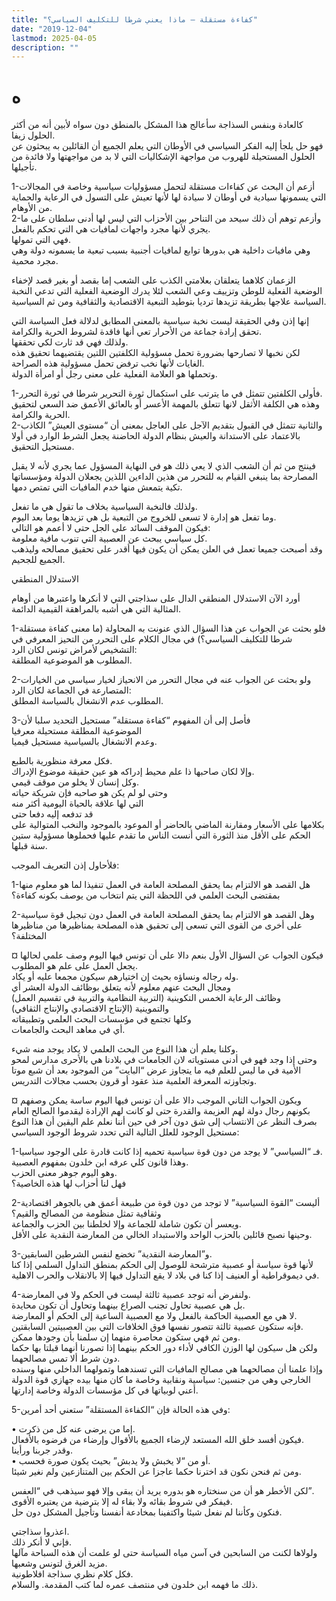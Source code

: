 ```yaml
---
title: "كفاءة مستقلة – ماذا يعني شرطا للتكليف السياسي؟"
date: "2019-12-04"
lastmod: 2025-04-05
description: ""
---
```

# **ه**

كالعادة وبنفس السذاجة سأعالج هذا المشكل بالمنطق دون سواه لأبين أنه من أكثر الحلول زيفا.  
فهو حل يلجأ إليه الفكر السياسي في الأوطان التي يعلم الجميع أن القائلين به يبحثون عن الحلول المستحيلة للهروب من مواجهة الإشكاليات التي لا بد من مواجهتها ولا فائدة من تأجيلها.

1-أزعم أن البحث عن كفاءات مستقلة لتحمل مسؤوليات سياسية وخاصة في المجالات التي يسمونها سيادية في أوطان لا سيادة لها لأنها تعيش على التسول في الرعاية والحماية من الأوهام.  
2-وأزعم توهم أن ذلك سيحد من التناحر بين الأحزاب التي ليس لها أدنى سلطان على ما يجري لأنها مجرد واجهات لمافيات هي التي تحكم بالفعل.  
فهي التي تمولها.  
وهي مافيات داخلية هي بدورها توابع لمافيات أجنبية بسبب تبعية ما يسمونه دولة وهي مجرد محمية.

الزعمان كلاهما يتعلقان بعلامتي الكذب على الشعب إما بقصد أو بغير قصد لإخفاء الوضعية الفعلية للوطن وتزييف وعي الشعب لئلا يدرك الوضعية الفعلية التي تدعي النخبة السياسة علاجها بطريقة تزيدها ترديا بتوطيد التبعية الاقتصادية والثقافية ومن ثم السياسية.

إنها إذن وفي الحقيقة ليست نخبة سياسية بالمعنى المطابق لدلالة فعل السياسة التي تحقق إرادة جماعة من الأحرار تعي أنها فاقدة لشروط الحرية والكرامة.  
ولذلك فهي قد ثارت لكي تحققها.  
لكن نخبها لا تصارحها بضرورة تحمل مسؤولية الكلفتين اللتين يقتضيهما تحقيق هذه الغايات لأنها نخب ترفض تحمل مسؤولية هذه الصراحة.  
وتحملها هو العلامة الفعلية على معنى رجل أو امرأة الدولة.

1-فأولى الكلفتين تتمثل في ما يترتب على استكمال ثورة التحرير شرطا في ثورة التحرر.  
وهذه هي الكلفة الأثقل لانها تتعلق بالمهمة الأعسر أو بالعائق الأعمق ضد السعي لتحقيق الحرية والكرامة.  
2-والثانية تتمثل في القبول بتقديم الآجل على العاجل بمعنى أن “مستوى العيش” الكاذب بالاعتماد على الاستدانة والعيش بنظام الدولة الحاضنة يجعل الشرط الوارد في أولا مستحيل التحقيق.

فينتج من ثم أن الشعب الذي لا يعي ذلك هو في النهاية المسؤول عما يجري لأنه لا يقبل المصارحة بما ينبغي القيام به للتحرر من هذين الداءين اللذين يجعلان الدولة ومؤسساتها تكية يتمعش منها خدم المافيات التي تمتص دمها.

ولذلك فالنخبة السياسية بخلاف ما تقول هي ما تفعل.  
وما تفعل هو إدارة لا تسعى للخروج من التبعية بل هي تزيدها يوما بعد اليوم.  
فيكون الموقف السائد على الجل حتى لا أعمم هو التالي:  
كل سياسي يبحث عن العصبية التي تنوب مافية معلومة.  
وقد أصبحت جميعا تعمل في العلن يمكن أن يكون فيها أقدر على تحقيق مصالحه وليذهب الجميع للجحيم.

الاستدلال المنطقي

أورد الآن الاستدلال المنطقي الدال على سذاجتي التي لا أنكرها واعتبرها من أوهام المثالية التي هي أشبه بالمراهقة القيمية الدائمة.

1-فلو بحثت عن الجواب عن هذا السؤال الذي عنونت به المحاولة (ما معنى كفاءة مستقلة شرطا للتكليف السياسي؟) في مجال الكلام على التحرر من التحيز المعرفي في التشخيص لأمراض تونس لكان الرد:  
المطلوب هو الموضوعية المطلقة.

2-ولو بحثت عن الجواب عنه في مجال التحرر من الانحياز لخيار سياسي من الخيارات المتصارعة في الجماعة لكان الرد:  
المطلوب عدم الانشغال بالسياسة المطلق.

3-فأصل إلى أن المفهوم “كفاءة مستقلة” مستحيل التحديد سلبا لأن  
الموضوعية المطلقة مستحيلة معرفيا  
وعدم الانشغال بالسياسية مستحيل قيميا.

فكل معرفة منظورية بالطبع.  
وإلا لكان صاحبها ذا علم محيط إدراكه هو عين حقيقة موضوع الإدراك.  
وكل إنسان لا يخلو من موقف قيمي.  
وحتى لو لم يكن هو صاحبه فإن شريكة حياته  
التي لها علاقة بالحياة اليومية أكثر منه  
قد تدفعه إليه دفعا حتى  
بكلامها على الأسعار ومقارنة الماضي بالحاضر أو الموعود بالموجود والنخب المتوالية على الحكم على الأقل منذ الثورة التي أنست الناس ما تقدم عليها فحملوها مسؤولية ستين سنة قبلها.

فلأحاول إذن التعريف الموجب:

1-هل القصد هو الالتزام بما يحقق المصلحة العامة في العمل تنفيذا لما هو معلوم منها بمقتضى البحث العلمي في اللحظة التي يتم انتخاب من يوصف بكونه كفاءة؟

2-وهل القصد هو الالتزام بما يحقق المصلحة العامة في العمل دون تبجيل قوة سياسية على أخرى من القوى التي تسعى إلى تحقيق هذه المصلحة بمناظيرها من مناظيرها المختلفة؟

¤ فيكون الجواب عن السؤال الأول بنعم دالا على أن تونس فيها اليوم وصف علمي لحالها يجعل العمل على علم هو المطلوب.  
وله رجاله ونساؤه بحيث إن اختيارهم سيكون مجمعا عليه أو يكاد.  
ومجال البحث عنهم معلوم لأنه يتعلق بوظائف الدولة العشر أي  
وظائف الرعاية الخمس التكوينية (التربية النظامية والتربية في تقسيم العمل)  
والتموينية (الإنتاج الاقتصادي والإنتاج الثقافي)  
وكلها تجتمع في مؤسسات البحث العلمي وتطبيقاته  
أي في معاهد البحث والجامعات.

وكلنا يعلم أن هذا النوع من البحث العلمي لا يكاد يوجد منه شيء.  
وحتى إذا وجد فهو في أدنى مستوياته لان الجامعات في بلادنا هي بالأحرى مدارس لمحو الأمية في ما ليس للعلم فيه ما يتجاوز عرض “البايت” من الموجود بعد أن شبع موتا وتجاوزته المعرفة العلمية منذ عقود أو قرون بحسب مجالات التدريس.

¤ ويكون الجواب الثاني الموجب دالا على أن تونس فيها اليوم ساسة يمكن وصفهم بكونهم رجال دولة لهم العزيمة والقدرة حتى لو كانت لهم الإرادة ليقدموا الصالح العام بصرف النظر عن الانتساب إلى شق دون آخر في حين أننا نعلم علم اليقين أن هذا النوع مستحيل الوجود للعلل التالية التي تحدد شروط الوجود السياسي:

1-فـ “السياسي” لا يوجد من دون قوة سياسية تحميه إذا كانت قادرة على الوجود سياسيا.  
وهذا قانون كلي عرفه ابن خلدون بمفهوم العصبية.  
وهو اليوم جوهر معنى الحزب.  
فهل لنا أحزاب لها هذه الخاصية؟

2-أليست “القوة السياسية” لا توجد من دون قوة من طبيعة أعمق هي بالجوهر اقتصادية وثقافية تمثل منظومة من المصالح والقيم؟  
ويعسر أن تكون شاملة للجماعة وإلا لخلطنا بين الحزب والجماعة.  
وحينها نصبح قائلين بالحزب الواحد والاستبداد الخالي من المعارضة النقدية على الأقل.

3-و”المعارضة النقدية” تخضع لنفس الشرطين السابقين.  
لأنها قوة سياسة أو عصبية مترشحة للوصول إلى الحكم بمنطق التداول السلمي إذا كنا في ديموقراطية أو العنيف إذا كنا في بلاد لا يقع التداول فيها إلا بالانقلاب والحرب الاهلية.

4-ولنفرض أنه توجد عصبية ثالثة ليست في الحكم ولا في المعارضة.  
بل هي عصبية تحاول تجنب الصراع بينهما وتحاول أن تكون محايدة.  
لا هي مع العصبية الحاكمة بالفعل ولا مع العصبية الساعية إلى الحكم أو المعارضة.  
فإنه ستكون عصبية ثالثة تتصور نفسها فوق الخلافات التي بين العصبيتين السابقتين.  
ومن ثم فهي ستكون محاصرة منهما إن سلمنا بأن وجودها ممكن.  
ولكن هل سيكون لها الوزن الكافي لأداء دور الحكم بينهما إذا تصورنا أنهما قبلتا بها حكما دون شرط ألا تمس مصالحهما.  
وإذا علمنا أن مصالحهما هي مصالح المافيات التي تسندهما وتمولهما الداخلي منها وسنده الخارجي وهي من جنسين: سياسية ونقابية وخاصة ما كان منها بيده جهازي قوة الدولة أعني لوبياتها في كل مؤسسات الدولة وخاصة إدارتها.

5-وفي هذه الحالة فإن “الكفاءة المستقلة” ستعني أحد أمرين:

• إما من يرضى عنه كل من ذكرت.  
فيكون أفسد خلق الله المستعد لإرضاء الجميع بالأقوال وإرضاء من فرضوه بالأفعال.  
وقدر جربنا ورأينا.  
• أو من “لا يخبش ولا يدبش” بحيث يكون صورة فحسب.  
ومن ثم فنحن نكون قد اخترنا حكما عاجزا عن الحكم بين المتنازعين ولم نغير شيئا.

لكن الأخطر هو أن من سنختاره هو بدوره يريد أن يبقى وإلا فهو سيذهب في “العفس”.  
فيفكر في شروط بقائه ولا بقاء له إلا بترضية من يعتبره الأقوى.  
فنكون وكأننا لم نفعل شيئا واكتفينا بمخادعة أنفسنا وتأجيل المشكل دون حل.

اعذروا سذاجتي.  
فإني لا أنكر ذلك.  
ولولاها لكنت من السابحين في آسن مياه السياسة حتى لو علمت أن هذه السباحة مآلها مزيد الغرق لتونس وشعبها.  
فكل كلام نظري سذاجة افلاطونية.  
ذلك ما فهمه ابن خلدون في منتصف عمره لما كتب المقدمة. والسلام.

###
